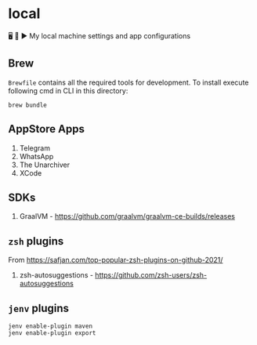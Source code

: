 # local
🖥 📝 ▶️ My local machine settings and app configurations

## Brew
`Brewfile` contains all the required tools for development. To install execute following cmd in CLI in this directory:
```$shell
brew bundle
```

## AppStore Apps
1. Telegram
2. WhatsApp
3. The Unarchiver
4. XCode

## SDKs
1. GraalVM - https://github.com/graalvm/graalvm-ce-builds/releases

## `zsh` plugins
From https://safjan.com/top-popular-zsh-plugins-on-github-2021/

1. zsh-autosuggestions - https://github.com/zsh-users/zsh-autosuggestions

## `jenv` plugins
```
jenv enable-plugin maven
jenv enable-plugin export
```
